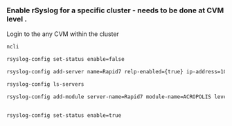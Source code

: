 ### Enable rSyslog for a specific cluster - needs to be done at CVM level .


Login to the any CVM within the cluster 

```sh
ncli
```
```sh
rsyslog-config set-status enable=false
```
```sh
rsyslog-config add-server name=Rapid7 relp-enabled={true} ip-address=10.145.190.88 port=5678 network-protocol={ udp }
```
```sh
rsyslog-config ls-servers
```
```sh
rsyslog-config add-module server-name=Rapid7 module-name=ACROPOLIS level=CRITICAL include-monitor-logs={ false }
```
```sh

rsyslog-config set-status enable=true
```

